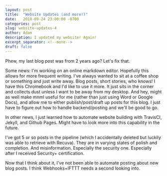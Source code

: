 ```yaml
---
layout: post
title:  "Website Updates (and more!)"
date:   2018-09-24 23:00:00 -0700
categories: post
slug: website-updates-4
author: Adam
description: I updated my website! Again!
excerpt_separator: <!--more-->
draft: false
---
```


Phew, my last blog post was from 2 years ago? Let's fix that.

<!--more-->

Some news: I'm working on an online markdown editor. Hopefully this allows for more frequent writing. I've always wanted to sit at a coffee shop or something and just write away. Blog posts, short stories, who knows! I have this Chromebook and I'd like to use it more. It just sits in the corner and collects dust unless I want to be away from my desktop. And hey, might as well make mnml useful for me (rather than just using Word or Google Docs), and allow me to either publish/post/draft up posts for this blog. I just have to figure out how to handle backend/posting and we'll be good to go.

In other news, I just learned how to automate website building with TravisCI, Jekyll, and Github Pages. Might have to look more into this capability in the future.

I've got 5 or so posts in the pipeline (which I accidentally deleted but luckily was able to retrieve with Recuva). They are in varying states of polish and completion. And misinformation. Especially the security one. Especially after I received Security+ certification.

Now that I think about it, I've not been able to automate posting about new blog posts. I think Webhooks+IFTTT needs a second looking into.